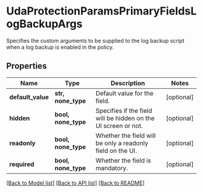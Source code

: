 # UdaProtectionParamsPrimaryFieldsLogBackupArgs

Specifies the custom arguments to be supplied to the log backup script when a log backup is enabled in the policy.

## Properties
Name | Type | Description | Notes
------------ | ------------- | ------------- | -------------
**default_value** | **str, none_type** | Default value for the field. | [optional] 
**hidden** | **bool, none_type** | Specifies if the field will be hidden on the UI screen or not. | [optional] 
**readonly** | **bool, none_type** | Whether the field will be only a readonly field on the UI. | [optional] 
**required** | **bool, none_type** | Whether the field is mandatory. | [optional] 

[[Back to Model list]](../README.md#documentation-for-models) [[Back to API list]](../README.md#documentation-for-api-endpoints) [[Back to README]](../README.md)


